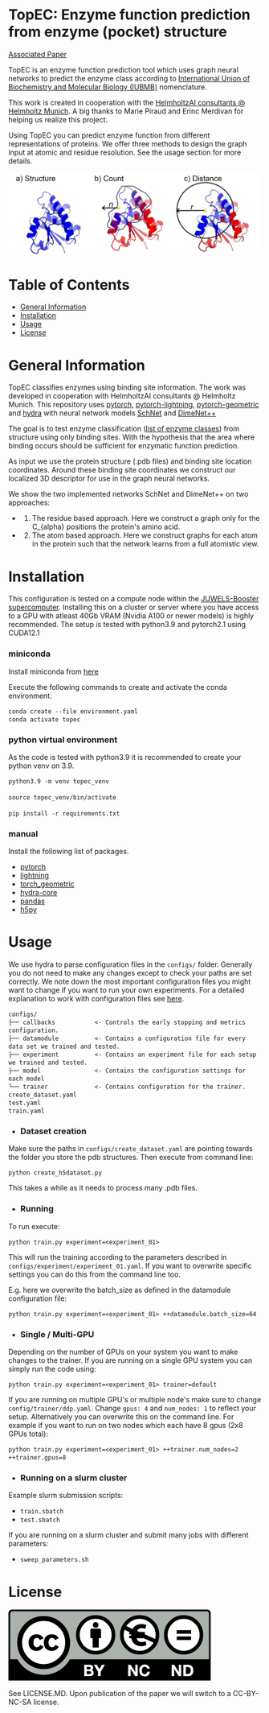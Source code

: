 # TopEC: Enzyme function prediction from enzyme (pocket) structure

[Associated Paper](https://www.google.com)

TopEC is an enzyme function prediction tool which uses graph neural networks to predict the enzyme class according to [International Union of Biochemistry and Molecular Biology (IUBMB)](https://doi.org/10.1093/nar/gkn582) nomenclature. 

This work is created in cooperation with the [HelmholtzAI consultants @ Helmholtz Munich](https://www.helmholtz.ai/themenmenue/our-research/consultant-teams/helmholtz-ai-consultants-helmholtz-munich/index.html). A big thanks to Marie Piraud and Erinc Merdivan for helping us realize this project. 

Using TopEC you can predict enzyme function from different representations of proteins. We offer three methods to design the graph input at atomic and residue resolution. See the usage section for more details.

![alt text][logo]

[logo]: figure/method_overview_GH_version.png "Method overview"

# Table of Contents
- [General Information](#general-information)
- [Installation](#installation)
- [Usage](#usage)
- [License](#license)

# General Information

TopEC classifies enzymes using binding site information. The work was developed in cooperation with HelmholtzAI consultants @ Helmholtz Munich. This repository uses [pytorch](https://pytorch.org/get-started/locally/), [pytorch-lightning](https://lightning.ai/pytorch-lightning), [pytorch-geometric](https://pytorch-geometric.readthedocs.io/en/latest/install/installation.html) and [hydra](https://hydra.cc/docs/intro/) with neural network models [SchNet](https://doi.org/10.1063/1.5019779) and [DimeNet++](https://doi.org/10.48550/arXiv.2011.14115)

The goal is to test enzyme classification ([list of enzyme classes](https://www.enzyme-database.org/)) from structure using only binding sites. With the hypothesis that the area where binding occurs should be sufficient for enzymatic function prediction. 

As input we use the protein structure (.pdb files) and binding site location coordinates. Around these binding site coordinates we construct our localized 3D descriptor for use in the graph neural networks. 

We show the two implemented networks SchNet and DimeNet++ on two approaches:

- 1) The residue based approach. Here we construct a graph only for the C_{alpha} positions the protein's amino acid.

- 2) The atom based approach. Here we construct graphs for each atom in the protein such that the network learns from a full atomistic view. 


# Installation

This configuration is tested on a compute node within the [JUWELS-Booster supercomputer](https://apps.fz-juelich.de/jsc/hps/juwels/configuration.html#hardware-configuration-of-the-system-name-booster-module). Installing this on a cluster or server where you have access to a GPU with atleast 40Gb VRAM (Nvidia A100 or newer models) is highly recommended. 
The setup is tested with python3.9 and pytorch2.1 using CUDA12.1

### miniconda
Install miniconda from [here](https://docs.conda.io/projects/miniconda/en/latest/)

Execute the following commands to create and activate the conda environment.
```
conda create --file environment.yaml
conda activate topec
```

### python virtual environment
As the code is tested with python3.9 it is recommended to create your python venv on 3.9.

```
python3.9 -m venv topec_venv

source topec_venv/bin/activate

pip install -r requirements.txt
```

### manual
Install the following list of packages.

* [pytorch](https://pytorch.org/get-started/previous-versions/)
* [lightning](https://lightning.ai/pytorch-lightning)
* [torch_geometric](https://pytorch-geometric.readthedocs.io/en/latest/install/installation.html)
* [hydra-core](https://hydra.cc/docs/intro/)
* [pandas](https://pandas.pydata.org/docs/getting_started/install.html)
* [h5py](https://docs.h5py.org/en/stable/build.html)

# Usage

We use hydra to parse configuration files in the ``configs/`` folder. Generally you do not need to make any changes except to check your paths are set correctly. We note down the most important configuration files you might want to change if you want to run your own experiments. For a detailed explanation to work with configuration files see [here](https://hydra.cc/docs/tutorials/basic/your_first_app/config_file/). 

```
configs/
├── callbacks           <- Controls the early stopping and metrics configuration.
├── datamodule          <- Contains a configuration file for every data set we trained and tested. 
├── experiment          <- Contains an experiment file for each setup we trained and tested.
├── model               <- Contains the configuration settings for each model
└── trainer             <- Contains configuration for the trainer.
create_dataset.yaml
test.yaml
train.yaml
```

* ### Dataset creation

Make sure the paths in ``configs/create_dataset.yaml`` are pointing towards the folder you store the pdb structures.
Then execute from command line:

```
python create_h5dataset.py
```

This takes a while as it needs to process many .pdb files.

* ### Running

To run execute:

```
python train.py experiment=<experiment_01>
```

This will run the training according to the parameters described in ``configs/experiment/experiment_01.yaml``. If you want to overwrite specific settings you can do this from the command line too.

E.g. here we overwrite the batch_size as defined in the datamodule configuration file:

```
python train.py experiment=<experiment_01> ++datamodule.batch_size=64
```

* ### Single / Multi-GPU

Depending on the number of GPUs on your system you want to make changes to the trainer. If you are running on a single GPU system you can simply run the code using:

```
python train.py experiment=<experiment_01> trainer=default
```

If you are running on multiple GPU's or multiple node's make sure to change `config/trainer/ddp.yaml`. Change `gpus: 4` and `num_nodes: 1` to reflect your setup. Alternatively you can overwrite this on the command line. For example if you want to run on two nodes which each have 8 gpus (2x8 GPUs total):

```
python train.py experiment=<experiment_01> ++trainer.num_nodes=2 ++trainer.gpus=8
```

* ### Running on a slurm cluster
Example slurm submission scripts:
* `train.sbatch`
* `test.sbatch`

If you are running on a slurm cluster and submit many jobs with different parameters:
* `sweep_parameters.sh`

# License
![license][logo_license]

[logo_license]: figure/by-nc-nd.eu.png "License"
See LICENSE.MD. Upon publication of the paper we will switch to a CC-BY-NC-SA license.
